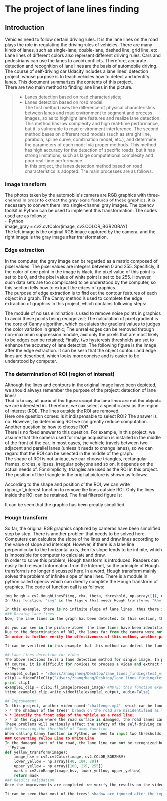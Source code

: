 # The project of lane lines finding 

## Introduction  
Vehicles need to follow certain driving rules. It is the lane lines on the road plays the role in regulating the driving rules of vehicles. There are many kinds of lanes, such as single-lane, double-lane, dashed line, grid line, etc. Lane lines of different colors also represent different driving rules. Cars and pedestrians can use the lanes to avoid conflicts. Therefore, accurate detection and recognition of lane lines are the basis of automobile driving.  
The course of self-driving car Udacity includes a lane lines' detection project, whose purpose is to teach vehicles how to detect and identify lanes. This document summarizes the contents of this project.  
There are two main method to finding lane lines in the picture.   
> * Lanes detection based on road characteristics;   
> * Lanes detection based on road model.   
The first method uses the difference of physical characteristics between lanes and road environment to segment and process images, so as to highlight lane features and realize lane detection. This method has low complexity and high real-time performance, but it is vulnerable to road environment interference. The second method bases on different road models (such as straight line, parabola, spline curve, combination model, etc.), and determine the parameters of each model via proper methods. This method has high accuracy for the detection of specific roads, but it has strong limitations, such as large computational complexity and poor real-time performance.  
In this project, the lanes detection method based on road characteristics is adopted. The main processes are as follows.  
### Image transform  
The photos taken by the automobile's camera are RGB graphics with three-channel.In order to extract the gray-scale features of these graphics, it is necessary to convert them into single-channel gray images. The opencv toolkit in Python can be used to implement this transformation. The codes used are as follows:  
···Python  
image_gray = cv2.cvtColor(image, cv2.COLOR_BGR2GRAY)  
The left image is the original RGB image captured by the camera, and the right image is the gray image after transformation.   

### Edge extraction  
In the computer, the gray image can be regarded as a matrix composed of pixel values. The pixel values are integers between 0 and 255. Specificly, if the color of one point in the image is black, the pixel value of this point is set to be 0, and the pixel value of white point is set to be 255. However, such data sets are too complicated to be understood by the computer, so this section tells how to extract the edges of graphics.  
The purpose of edge extraction is to find out the contour features of each object in a graph. The Canny method is used to complete the edge extraction of graphics in this project, which contains following steps:  

The module of noises elimination is used to remove noise points in graphics to avoid these points being recognized; The calculation of pixel gradient is the core of Canny algorithm, which calculates the gradient values to judges the color variation in graphic; The unreal edges can be removed through non-maximum suppression module, and only the pixels that are most likely to be edges can be retained; Finally, two hysteresis thresholds are set to enhance the accuracy of lane detection. The following figure is the image after the edge extraction. It can be seen that the object contour and edge lines are described, which looks more concise and is easier to be understood by computer.   

### The determination of ROI (region of interest)
Although the lines and contours in the original image have been depicted, we should always remember the purpose of the project: detection of lane lines!  
That is to say, all parts of the figure except the lane lines are not the objects we are interested in. Therefore, we can select a specific area as the region of interest (ROI). The lines outside the ROI are removed.  
Here one question comes: Is it indispensable to select ROI? The answer is no. However, by determining ROI we can greatly reduce computation.  
Another question is: how to choose ROI?  
There is no fixed answer to this question. For example, in this project, we assume that the camera used for image acquisition is installed in the middle of the front of the car. In most cases, the vehicle travels between two adjacent and parallel lanes (unless it needs to change lanes), so we can regard that the ROI can be selected in the middle of the graph.  
The shape of ROI is not unique, we can choose triangles, rectangular frames, circles, ellipses, irregular polygons and so on, it depends on the actual needs of. For simplicity, triangles are used as the ROI in this project. The position of the triangle in the original picture is shown as follows:  

According to the shape and position of the ROI, we can write rigion_of_interest function to remove the lines outside ROI. Only the lines inside the ROI can be retained. The final filtered figure is:  

It can be seen that the graphic has been greatly simplified.  
### Hough transform
So far, the original RGB graphics captured by cameras have been simplified step by step. There is another problem that needs to be solved here. Computers can calculate the slope of the lines and draw lines according to the value of slope and intercept. However, if there is a lane line perpendicular to the horizontal axis, then its slope tends to be infinite, which is impossible for computer to calculate and draw.  
In order to solve this problem, Hough transform is introduced. Readers can easily find relevant information from the Internet, so the principle of Hough transform is no longer discussed here. In a word, Hough transform mainly solves the problem of infinite slope of lane lines. There is a module in python called opencv which can directly complete the Hough transform of graphics. The code of function call is as follows:  
```Python
img_hough = cv2.HoughLinesP(img, rho, theta, threshold, np.array([]), minLineLength,maxLineGap)  
In this function, "img" is the figure that needs Hough transform; "Rho" and "theta" are the resolution of distance and angle respectively; "threshold" controls the minimal number of points in a line; "minLineLength" is the minimal length of a line, that is to say, it is only when the length is greater than minLineLength, the line is marked; "maxLineGap" is the maximal distance between two points in a line. If the distance between two points is greater than maxLineGap, it can be regarded that these two points do not belong to the same line. After Hough transform, the figure is as follows:  

In this example, there is no infinite slope of lane lines, thus there is no difference between the images before and after hough transformation.   
### Drawing lane lines
Now, the lane lines in the graph has been detected. In this section, the lane lines will be depicted on the original picture in order to validate the detection result:  

As you can see in the picture above, the lane lines have been identified obviously!  
Due to the determination of ROI, the lanes far from the camera were not marked. But don't worry, the lanes are recognized in real time during the driving process, so the lane can be detected and drawn continuously.  
In order to further verify the effectiveness of this method, another picture is processed and the detection result is as follows:  

It can be verified in this example that this method can detect the lane lines perfectly.   

## Lane lines detection for video
The above sections tells a lane detection method for single image. In practical application, real-time lane detection is needed for vehicles driving to avoid deviating from the lane. The information captured by the vehicle's camera is often presented in the form of video, so it is necessary to recognize the lane lines in the video. It sounds a bit complicated, but don't worry at all. The video can be seen as the superposition of multiple pictures, so we only need to divide the video and extract every picture. Then the lanes detection method for single image can be used.   
Of course, it is difficult for novices to process a video and extract the images. Here I must commend the powerful video process tool in python -- Video FileClip module. We just need to call this function according to the established rules, the extraction of pictures from a video can be completed. Then we can use the lane lines detection method for single image to process each picture. The following codes tell how to use the Video FileClip module in python. "example1_output" is the address of the processed video stored on my personal computer; the address behind "Clip1" is the address of the processed video.  
```Python
example1_output = '/Users/zhangzheng/Desktop/lane_lines_finding/test_videos_output/solidWhiteRight1.mp4'  
clip1 = VideoFileClip("/Users/zhangzheng/Desktop/lane_lines_finding/test_videos/solidWhiteRight.mp4")  
print clip1  
example1_clip = clip1.fl_image(process_image) #NOTE: this function expects color images!!  
%time example1_clip.write_videofile(example1_output, audio=False)  

## Improvement
In this project, another video named "challenge.mp4" -which can be found in this folder - is provided. In the video, there are lots of shadows and the road surface is damaged, which will influence the accuracy of the lanes detection. The video is processed via the method in above section, and the result can be seen in the file named "challenge-output.mp4". From the video, it can be seen that in the time interval of 3-6 seconds, the road lines detection results are very unsatisfactory, mainly as follows:  
> * The shadows of the trees' branch on the road are misidentified as road lines;  
> * Identify the front edge of the vehicle as a road line;  
> * In the rigion where the road surface is damaged, the road lanes can not be identified.   
These problems will seriously affect the safety of the self-driving cars, so we need to find ways to solve them.  
### Increasing the threshold of Canny function
When calling Canny function in Python, we need to input two thresholds. When the gradient value of a pixel is smaller than the minimum threshold, the pixel is eliminated; when the gradient value is larger than the maximum threshold, the pixels are retained; when the gradient value is located between the two thresholds, it is considered separately. Therefore, by increasing the two thresholds at the same time, the small gradient of pixels can be removed, thus eliminating the shadows of the trees' branches on the road, because the gradient of these shadows is often smaller than the gradient of the lane.  
### Converting Yellow Line to White Line
In the damaged part of the road, the lane line can not be recognized because the difference between the yellow lane lines and the road surface is not obvious. That is, the gradient value of the pixels on the lane line is not large enough to be retained. In order to solve this problem, we first write a function to convert the yellow line to the white line to improve the gradient value of the pixels on the lane lines, so as to improve the probability of the detection of the lanes. The function code is as follows:  
```Python
def yellow_transform(image):  
    image_hsv = cv2.cvtColor(image, cv2.COLOR_BGR2HSV)  
    lower_yellow = np.array([40, 100, 20])  
    upper_yellow = np.array([100, 255, 255])  
    mask = cv2.inRange(image_hsv, lower_yellow, upper_yellow)  
    return mask  
### Results validation
Once the improvements are completed, we verify the results on the video named "challenge. mp4". In order to make the effect more obvious, the original video is processed here to make it darker so that the detected lane lines can be easily observed on the graph.  

It can be seen that most of the trees' shadow are ignored after the improvement. In the damaged part of the road, some lane lines can be detected. Although the results are still not perfect and many problems also exist, it has been significantly improved compared with the original results. Therefore we can consider that our improvement method is effective. However, the improving section will increase the amount of calculation and the operation time, which requires stronger processor to complete the operation. This is a disadvantage of the improved method.  
